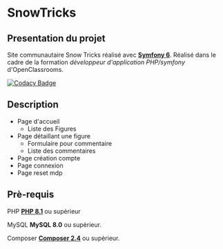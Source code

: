 # SnowTricks

## Presentation du projet
Site communautaire Snow Tricks réalisé avec [**Symfony 6**](https://symfony.com/).
Réalisé dans le cadre de la formation _développeur d'application PHP/symfony_ d'OpenClassrooms.

[![Codacy Badge](https://app.codacy.com/project/badge/Grade/383f44a9ae874cd2bfb1af4c0c20654d)](https://app.codacy.com/gh/kseb49/SnowTricks/dashboard?utm_source=gh&utm_medium=referral&utm_content=&utm_campaign=Badge_grade)

## Description

- Page d'accueil 
    * Liste des Figures
- Page détaillant une figure
    * Formulaire pour commentaire
    * Liste des commentaires
- Page création compte
- Page connexion
- Page reset mdp

## Prè-requis

PHP
[**PHP 8.1**](https://www.php.net/downloads) ou supèrieur

MySQL
**MySQL 8.0** ou supèrieur.

Composer
[**Composer 2.4**](https://getcomposer.org/download/) ou supèrieur.
